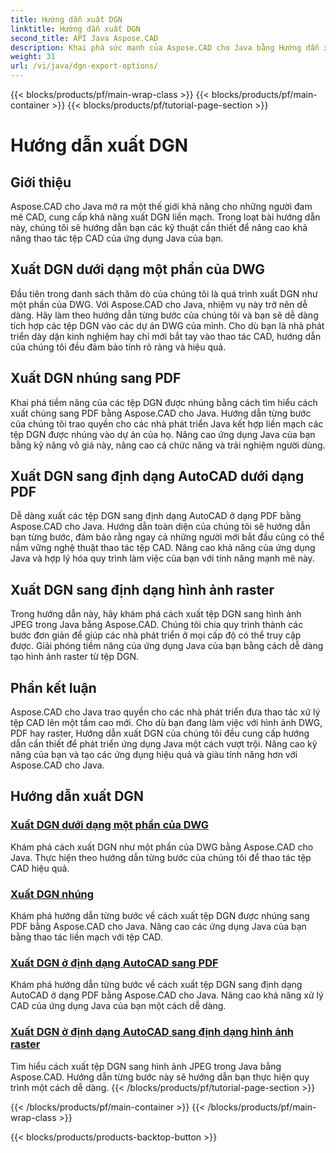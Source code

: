 ```yaml
---
title: Hướng dẫn xuất DGN
linktitle: Hướng dẫn xuất DGN
second_title: API Java Aspose.CAD
description: Khai phá sức mạnh của Aspose.CAD cho Java bằng Hướng dẫn xuất DGN của chúng tôi. Tìm hiểu cách thao tác tệp CAD hiệu quả, từ xuất DGN như một phần của DWG đến tạo hình ảnh raster một cách dễ dàng.
weight: 31
url: /vi/java/dgn-export-options/
---
```


{{< blocks/products/pf/main-wrap-class >}}
{{< blocks/products/pf/main-container >}}
{{< blocks/products/pf/tutorial-page-section >}}

# Hướng dẫn xuất DGN

## Giới thiệu

Aspose.CAD cho Java mở ra một thế giới khả năng cho những người đam mê CAD, cung cấp khả năng xuất DGN liền mạch. Trong loạt bài hướng dẫn này, chúng tôi sẽ hướng dẫn bạn các kỹ thuật cần thiết để nâng cao khả năng thao tác tệp CAD của ứng dụng Java của bạn.

## Xuất DGN dưới dạng một phần của DWG

Đầu tiên trong danh sách thăm dò của chúng tôi là quá trình xuất DGN như một phần của DWG. Với Aspose.CAD cho Java, nhiệm vụ này trở nên dễ dàng. Hãy làm theo hướng dẫn từng bước của chúng tôi và bạn sẽ dễ dàng tích hợp các tệp DGN vào các dự án DWG của mình. Cho dù bạn là nhà phát triển dày dặn kinh nghiệm hay chỉ mới bắt tay vào thao tác CAD, hướng dẫn của chúng tôi đều đảm bảo tính rõ ràng và hiệu quả.

## Xuất DGN nhúng sang PDF

Khai phá tiềm năng của các tệp DGN được nhúng bằng cách tìm hiểu cách xuất chúng sang PDF bằng Aspose.CAD cho Java. Hướng dẫn từng bước của chúng tôi trao quyền cho các nhà phát triển Java kết hợp liền mạch các tệp DGN được nhúng vào dự án của họ. Nâng cao ứng dụng Java của bạn bằng kỹ năng vô giá này, nâng cao cả chức năng và trải nghiệm người dùng.

## Xuất DGN sang định dạng AutoCAD dưới dạng PDF

Dễ dàng xuất các tệp DGN sang định dạng AutoCAD ở dạng PDF bằng Aspose.CAD cho Java. Hướng dẫn toàn diện của chúng tôi sẽ hướng dẫn bạn từng bước, đảm bảo rằng ngay cả những người mới bắt đầu cũng có thể nắm vững nghệ thuật thao tác tệp CAD. Nâng cao khả năng của ứng dụng Java và hợp lý hóa quy trình làm việc của bạn với tính năng mạnh mẽ này.

## Xuất DGN sang định dạng hình ảnh raster

Trong hướng dẫn này, hãy khám phá cách xuất tệp DGN sang hình ảnh JPEG trong Java bằng Aspose.CAD. Chúng tôi chia quy trình thành các bước đơn giản để giúp các nhà phát triển ở mọi cấp độ có thể truy cập được. Giải phóng tiềm năng của ứng dụng Java của bạn bằng cách dễ dàng tạo hình ảnh raster từ tệp DGN.

## Phần kết luận

Aspose.CAD cho Java trao quyền cho các nhà phát triển đưa thao tác xử lý tệp CAD lên một tầm cao mới. Cho dù bạn đang làm việc với hình ảnh DWG, PDF hay raster, Hướng dẫn xuất DGN của chúng tôi đều cung cấp hướng dẫn cần thiết để phát triển ứng dụng Java một cách vượt trội. Nâng cao kỹ năng của bạn và tạo các ứng dụng hiệu quả và giàu tính năng hơn với Aspose.CAD cho Java.
## Hướng dẫn xuất DGN
### [Xuất DGN dưới dạng một phần của DWG](./export-dgn-as-part-of-dwg/)
Khám phá cách xuất DGN như một phần của DWG bằng Aspose.CAD cho Java. Thực hiện theo hướng dẫn từng bước của chúng tôi để thao tác tệp CAD hiệu quả.
### [Xuất DGN nhúng](./export-embedded-dgn/)
Khám phá hướng dẫn từng bước về cách xuất tệp DGN được nhúng sang PDF bằng Aspose.CAD cho Java. Nâng cao các ứng dụng Java của bạn bằng thao tác liền mạch với tệp CAD.
### [Xuất DGN ở định dạng AutoCAD sang PDF](./exporting-dgn-to-pdf/)
Khám phá hướng dẫn từng bước về cách xuất tệp DGN sang định dạng AutoCAD ở dạng PDF bằng Aspose.CAD cho Java. Nâng cao khả năng xử lý CAD của ứng dụng Java của bạn một cách dễ dàng.
### [Xuất DGN ở định dạng AutoCAD sang định dạng hình ảnh raster](./exporting-dgn-to-raster-image/)
Tìm hiểu cách xuất tệp DGN sang hình ảnh JPEG trong Java bằng Aspose.CAD. Hướng dẫn từng bước này sẽ hướng dẫn bạn thực hiện quy trình một cách dễ dàng.
{{< /blocks/products/pf/tutorial-page-section >}}

{{< /blocks/products/pf/main-container >}}
{{< /blocks/products/pf/main-wrap-class >}}

{{< blocks/products/products-backtop-button >}}
